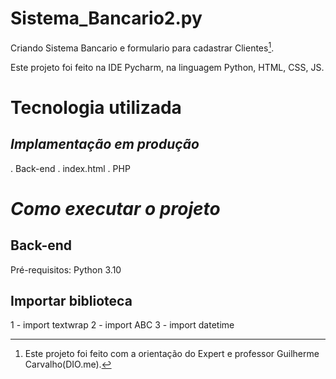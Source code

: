 # Sistema_Bancario2.py
Criando Sistema Bancario e formulario para cadastrar Clientes[^1].

Este projeto foi feito na IDE Pycharm, na linguagem Python, HTML, CSS, JS.

# Tecnologia utilizada

## _*Implamentação em produção*_
. Back-end
. index.html
. PHP

# _*Como executar o projeto*_

## Back-end
Pré-requisitos: Python 3.10

## Importar biblioteca
1 - import textwrap
2 - import ABC
3 - import datetime

[^1]: Este projeto foi feito com a orientação do Expert e professor Guilherme Carvalho(DIO.me).
